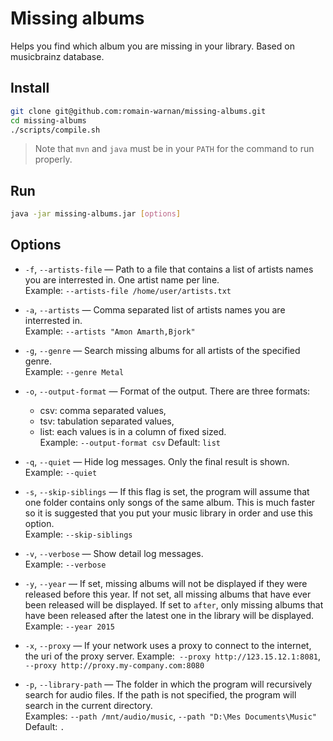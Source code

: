 # Missing albums

Helps you find which album you are missing in your library. Based on musicbrainz database.

## Install

```bash
git clone git@github.com:romain-warnan/missing-albums.git
cd missing-albums
./scripts/compile.sh
```
> Note that `mvn` and `java` must be in your `PATH` for the command to run properly.

## Run

```bash
java -jar missing-albums.jar [options]
```

## Options

 - `-f`, `--artists-file` — Path to a file that contains a list of artists names you are interrested in. One artist name per line.  
 Example: `--artists-file /home/user/artists.txt`
    
 - `-a`, `--artists` — Comma separated list of artists names you are interrested in.  
 Example: `--artists "Amon Amarth,Bjork"`
 
 - `-g`, `--genre` — Search missing albums for all artists of the specified genre.  
 Example: `--genre Metal`
   
 - `-o`, `--output-format` — Format of the output. There are three formats:
    - csv: comma separated values,
    - tsv: tabulation separated values,
    - list: each values is in a column of fixed sized.  
 Example: `--output-format csv`
 Default: `list`
 
 - `-q`, `--quiet` — Hide log messages. Only the final result is shown.  
 Example: `--quiet`
 
 - `-s`, `--skip-siblings` — If this flag is set, the program will assume that one folder contains only songs of the same album.
 This is much faster so it is suggested that you put your music library in order and use this option.  
 Example: `--skip-siblings`
    
 - `-v`, `--verbose` — Show detail log messages.  
 Example: `--verbose`
 
 - `-y`, `--year` — If set, missing albums will not be displayed if they were released before this year.
 If not set, all missing albums that have ever been released will be displayed.
 If set to `after`, only missing albums that have been released after the latest one in the library will be displayed.
 Example: `--year 2015`

 - `-x`, `--proxy` — If your network uses a proxy to connect to the internet, the uri of the proxy server.
 Example:` --proxy http://123.15.12.1:8081`, `--proxy http://proxy.my-company.com:8080`  

 - `-p`, `--library-path` — The folder in which the program will recursively search for audio files.
 If the path is not specified, the program will search in the current directory.  
 Examples: `--path /mnt/audio/music`, `--path "D:\Mes Documents\Music"`  
 Default: `.`